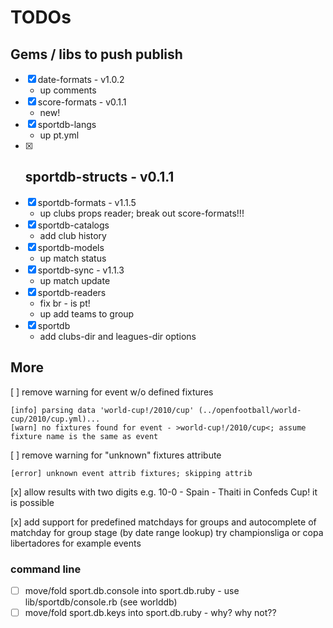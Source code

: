 # TODOs


## Gems / libs to push publish

- [x] date-formats   - v1.0.2
  - up comments
- [x] score-formats   - v0.1.1
  - new!
- [x] sportdb-langs
  - up pt.yml
- [x] sportdb-structs - v0.1.1
   -
- [x] sportdb-formats  - v1.1.5
  - up clubs props reader; break out score-formats!!!
- [x] sportdb-catalogs
  - add club history
- [x] sportdb-models
  - up match status
- [x] sportdb-sync  - v1.1.3
  - up match update
- [x] sportdb-readers
  - fix br - is pt!
  - up add teams to group
- [x] sportdb
  - add clubs-dir and leagues-dir options




## More

[ ] remove warning for event w/o defined fixtures

    [info] parsing data 'world-cup!/2010/cup' (../openfootball/world-cup/2010/cup.yml)...
    [warn] no fixtures found for event - >world-cup!/2010/cup<; assume fixture name is the same as event

[ ] remove warning for "unknown" fixtures attribute

    [error] unknown event attrib fixtures; skipping attrib


[x] allow results with two digits e.g. 10-0  - Spain - Thaiti in Confeds Cup! it is possible

[x] add support for predefined matchdays for groups and autocomplete of matchday for group stage (by date range lookup)
    try championsliga or copa libertadores for example events

### command line

- [ ] move/fold sport.db.console into sport.db.ruby - use lib/sportdb/console.rb (see worlddb)
- [ ] move/fold sport.db.keys into sport.db.ruby  - why? why not??
